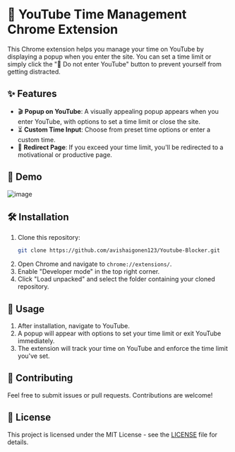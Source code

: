 # 📅 YouTube Time Management Chrome Extension

This Chrome extension helps you manage your time on YouTube by displaying a popup when you enter the site. You can set a time limit or simply click the "🚫 Do not enter YouTube" button to prevent yourself from getting distracted.

## ✨ Features

- 🎬 **Popup on YouTube**: A visually appealing popup appears when you enter YouTube, with options to set a time limit or close the site.
- ⏳ **Custom Time Input**: Choose from preset time options or enter a custom time.
- 🔗 **Redirect Page**: If you exceed your time limit, you'll be redirected to a motivational or productive page.

## 📸 Demo

![image](https://github.com/user-attachments/assets/f8a26bff-51d5-4982-a3d7-4a9b6ac9a838)

## 🛠️ Installation

1. Clone this repository:  
   ```bash
   git clone https://github.com/avishaigonen123/Youtube-Blocker.git
2. Open Chrome and navigate to `chrome://extensions/`.
3. Enable "Developer mode" in the top right corner.
4. Click "Load unpacked" and select the folder containing your cloned repository.

## 🚀 Usage

1. After installation, navigate to YouTube.
2. A popup will appear with options to set your time limit or exit YouTube immediately.
3. The extension will track your time on YouTube and enforce the time limit you've set.

## 🤝 Contributing

Feel free to submit issues or pull requests. Contributions are welcome!

## 📄 License

This project is licensed under the MIT License - see the [LICENSE](LICENSE) file for details.
